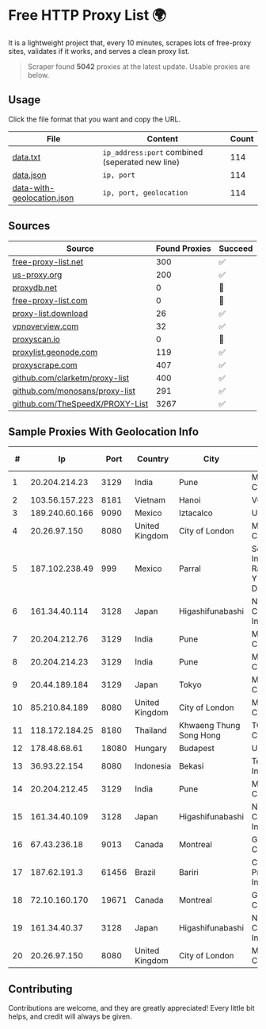
# Free HTTP Proxy List 🌍

It is a lightweight project that, every 10 minutes, scrapes lots of free-proxy sites, validates if it works, and serves a clean proxy list.


> Scraper found **5042** proxies at the latest update. Usable proxies are below.

## Usage

Click the file format that you want and copy the URL.


|File|Content|Count|
|----|-------|-----|
|[data.txt](https://raw.githubusercontent.com/themiralay/Proxy-List-World/master/data.txt)|`ip_address:port` combined (seperated new line)|114|
|[data.json](https://raw.githubusercontent.com/themiralay/Proxy-List-World/master/data.json)|`ip, port`|114|
|[data-with-geolocation.json](https://raw.githubusercontent.com/themiralay/Proxy-List-World/master/data-with-geolocation.json)|`ip, port, geolocation`|114|

## Sources

|Source|Found Proxies|Succeed|
|------|-------------|-------|
|[free-proxy-list.net](https://free-proxy-list.net)|300|✅|
|[us-proxy.org](https://www.us-proxy.org)|200|✅|
|[proxydb.net](http://proxydb.net)|0|🚫|
|[free-proxy-list.com](https://free-proxy-list.com/?page=&port=&type%5B%5D=http&type%5B%5D=https&up_time=0&search=Search)|0|🚫|
|[proxy-list.download](https://www.proxy-list.download/HTTP)|26|✅|
|[vpnoverview.com](https://vpnoverview.com/privacy/anonymous-browsing/free-proxy-servers)|32|✅|
|[proxyscan.io](https://www.proxyscan.io)|0|🚫|
|[proxylist.geonode.com](https://proxylist.geonode.com/api/proxy-list?limit=300&page=1&sort_by=lastChecked&sort_type=desc&protocols=http,https)|119|✅|
|[proxyscrape.com](https://api.proxyscrape.com/v2/?request=displayproxies&protocol=http&timeout=10000&country=all&ssl=all&anonymity=all)|407|✅|
|[github.com/clarketm/proxy-list](https://raw.githubusercontent.com/clarketm/proxy-list/master/proxy-list-raw.txt)|400|✅|
|[github.com/monosans/proxy-list](https://raw.githubusercontent.com/monosans/proxy-list/main/proxies/http.txt)|291|✅|
|[github.com/TheSpeedX/PROXY-List](https://raw.githubusercontent.com/TheSpeedX/PROXY-List/master/http.txt)|3267|✅|


## Sample Proxies With Geolocation Info

|#|Ip|Port|Country|City|Internet Service Provider|
|-|--|----|-------|----|-------------------------|
|1|20.204.214.23|3129|India|Pune|Microsoft Corporation|
|2|103.56.157.223|8181|Vietnam|Hanoi|VCCORP|
|3|189.240.60.166|9090|Mexico|Iztacalco|Uninet S.A. de C.V.|
|4|20.26.97.150|8080|United Kingdom|City of London|Microsoft Corporation|
|5|187.102.238.49|999|Mexico|Parral|Servicios De Infraestructura De Radiocomunicacion Y Redes Privadas De Datos Hype|
|6|161.34.40.114|3128|Japan|Higashifunabashi|NTT PC Communications, Inc.|
|7|20.204.212.76|3129|India|Pune|Microsoft Corporation|
|8|20.204.214.23|3129|India|Pune|Microsoft Corporation|
|9|20.44.189.184|3129|Japan|Tokyo|Microsoft Corporation|
|10|85.210.84.189|8080|United Kingdom|City of London|Microsoft Corporation|
|11|118.172.184.25|8180|Thailand|Khwaeng Thung Song Hong|TOT Public Company Limited|
|12|178.48.68.61|18080|Hungary|Budapest|UPC|
|13|36.93.22.154|8080|Indonesia|Bekasi|Telekomunikasi Indonesia|
|14|20.204.212.45|3129|India|Pune|Microsoft Corporation|
|15|161.34.40.109|3128|Japan|Higashifunabashi|NTT PC Communications, Inc.|
|16|67.43.236.18|9013|Canada|Montreal|GloboTech Communications|
|17|187.62.191.3|61456|Brazil|Bariri|Conexao Networks Provedor de Internet|
|18|72.10.160.170|19671|Canada|Montreal|GloboTech Communications|
|19|161.34.40.37|3128|Japan|Higashifunabashi|NTT PC Communications, Inc.|
|20|20.26.97.150|8080|United Kingdom|City of London|Microsoft Corporation|



## Contributing

Contributions are welcome, and they are greatly appreciated! Every
little bit helps, and credit will always be given.

